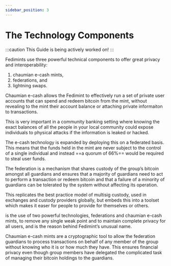 ```yaml
---
sidebar_position: 3
---
```

# The Technology Components

:::caution
This Guide is being actively worked on!
:::

Fedimints use three powerful technical components to offer great privacy and interoperability: 

1. chaumian e-cash mints, 
2. federations, and 
3. lightning swaps.

Chaumian e-cash allows the Fedimint to effectively run a set of private user accounts that can spend and redeem bitcoin from the mint, without revealing to the mint their account balance or attaching private informaiton to transactions. 

This is very important in a community banking setting where knowing the exact balances of all the people in your local community could expose individuals to physical attacks if the information is leaked or hacked.  

The e-cash technology is expanded by deploying this on a federated basis. This means that the funds held in the mint are never subject to the control of a single individual and instead ==a quorum of 66%== would be required to steal user funds. 

The federation is a mechanism that shares custody of the group’s bitcoin amongst all guardians and ensures that a majority of guardians need to act to perform a transaction or redeem bitcoin and that a failure of a minority of guardians can be tolerated by the system without affecting its operation. 

This replicates the best practice model of multisig custody, used in exchanges and custody providers globally, but embeds this into a toolset which makes it easer for people to provide for themselves or others. 

is the use of two powerful technologies, federations and chaumian e-cash mints, to remove any single weak point and to maintain complete privacy for all users, and is the reason behind Fedimint’s unusual name. 

Chaumian e-cash mints are a cryptographic tool to allow the federation guardians to process transactions on behalf of any member of the group without knowing who it is or how much they have. This ensures financial privacy even though group members have delegated the complicated task of managing their bitcoin holdings to the guardians.  
